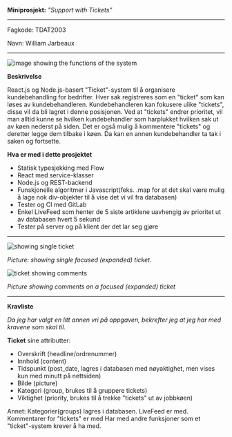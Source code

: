**Miniprosjekt:** *"Support with Tickets"*
___

Fagkode: TDAT2003

Navn: William Jarbeaux
___
![image showing the functions of the system](https://i.imgur.com/lXMLnjT.png)

**Beskrivelse**

React.js og Node.js-basert "Ticket"-system til å organisere kundebehandling for bedrifter. Hver sak registreres som en "ticket" som kan løses av kundebehandleren. Kundebehandleren kan fokusere ulike "tickets", disse vil da bli lagret i denne posisjonen. 
Ved at "tickets" endrer prioritet, vil man alltid kunne se hvilken kundebehandler som harplukket hvilken sak ut av køen nederst på siden. 
Det er også mulig å kommentere "tickets" og deretter legge dem tilbake i køen. Da kan en annen kundebehandler ta tak i saken og fortsette. 

**Hva er med i dette prosjektet**
* Statisk typesjekking med Flow
* React med service-klasser
* Node.js og REST-backend
* Funskjonelle algoritmer i Javascript(feks. .map for at det skal være mulig å lage nok div-objekter til å vise det vi vil fra databasen)
* Tester og CI med GitLab
* Enkel LiveFeed som henter de 5 siste artiklene uavhengig av prioritet ut av databasen hvert 5 sekund
* Tester på server og på klient der det lar seg gjøre
___

![showing single ticket](https://i.imgur.com/JDksOzV.png) 

*Picture: showing single focused (expanded) ticket.*

![ticket showing comments](https://i.imgur.com/qnDrQBa.png)

*Picture showing comments on a focused (expanded) ticket*
___
**Kravliste**

*Da jeg har valgt en litt annen vri på oppgaven, bekrefter jeg at jeg har med kravene som skal til.*

**Ticket** sine attributter:
* Overskrift (headline/ordrenummer)
* Innhold (content)
* Tidspunkt (post_date, lagres i databasen med nøyaktighet, men vises kun med minutt på nettsiden)
* Bilde (picture)
* Kategori (group, brukes til å gruppere tickets)
* Viktighet (priority, brukes til å trekke "tickets" ut av jobbkøen)

Annet:
Kategorier(groups) lagres i databasen.
LiveFeed er med.
Kommentarer for "tickets" er med
Har med andre funksjoner som et "ticket"-system krever å ha med.


